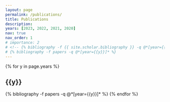 ```yaml
---
layout: page
permalink: /publications/
title: Publications
description: 
years: [2023, 2022, 2021, 2020]
nav: true
nav_order: 1
# importance: 2
# <!-- {% bibliography -f {{ site.scholar.bibliography }} -q @*[year={{y}}]* %} -->
# {% bibliography -f papers -q @*[year={{y}}]* %}
---
```


<div class="publications">

{% for y in page.years %}
  <h2 class="year">{{y}}</h2>
  {% bibliography -f papers -q @*[year={{y}}]* %}
{% endfor %}

</div>
